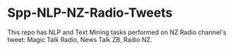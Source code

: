 # Spp-NLP-NZ-Radio-Tweets
This repo has NLP and Text Mining tasks performed on NZ Radio channel's tweet: Magic Talk Radio, News Talk ZB, Radio NZ.
